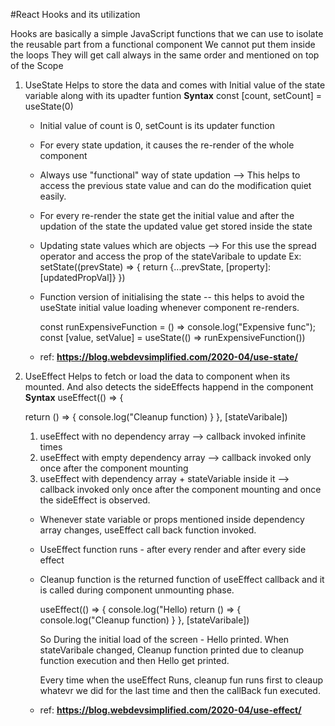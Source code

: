 #React Hooks and its utilization

Hooks are basically a simple JavaScript functions that we can use to isolate the reusable part from a functional component
We cannot put them inside the loops
They will get call always in the same order and mentioned on top of the Scope

1. UseState
   Helps to store the data and comes with Initial value of the state variable along with its upadter funtion
   **Syntax**
   const [count, setCount] = useState(0)

   - Initial value of count is 0, setCount is its updater function
   - For every state updation, it causes the re-render of the whole component
   - Always use "functional" way of state updation --> This helps to access the previous state value and can do the modification quiet easily.
   - For every re-render the state get the initial value and after the updation of the state the updated value get stored inside the state
   - Updating state values which are objects --> For this use the spread operator and access the prop of the stateVaribale to update
     Ex: setState((prevState) => {
     return {...prevState, [property]: [updatedPropVal]}
     })
   - Function version of initialising the state -- this helps to avoid the useState initial value loading whenever component re-renders.

     const runExpensiveFunction = () => console.log("Expensive func");
     const [value, setValue] = useState(() => runExpensiveFunction())

   - ref: **https://blog.webdevsimplified.com/2020-04/use-state/**

2. UseEffect
   Helps to fetch or load the data to component when its mounted. And also detects the sideEffects happend in the component
   **Syntax**
   useEffect(() => {

   return () => {
   console.log("Cleanup function)
   }
   }, [stateVaribale])

   1. useEffect with no dependency array --> callback invoked infinite times
   2. useEffect with empty dependency array --> callback invoked only once after the component mounting
   3. useEffect with dependency array + stateVariable inside it --> callback invoked only once after the component mounting and once the sideEffect is observed.

   - Whenever state variable or props mentioned inside dependency array changes, useEffect call back function invoked.
   - UseEffect function runs - after every render and after every side effect
   - Cleanup function is the returned function of useEffect callback and it is called during component unmounting phase.

     useEffect(() => {
     console.log("Hello)
     return () => {
     console.log("Cleanup function)
     }
     }, [stateVaribale])

     So During the initial load of the screen - Hello printed.
     When stateVaribale changed,
     Cleanup function printed due to cleanup function execution and
     then Hello get printed.

     Every time when the useEffect Runs, cleanup fun runs first to cleaup whatevr we did for the last time and then the callBack fun executed.

   - ref: **https://blog.webdevsimplified.com/2020-04/use-effect/**
